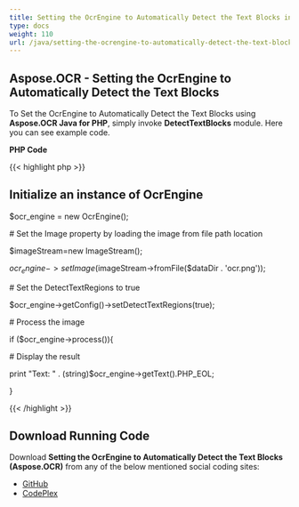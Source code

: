 ```yaml
---
title: Setting the OcrEngine to Automatically Detect the Text Blocks in PHP
type: docs
weight: 110
url: /java/setting-the-ocrengine-to-automatically-detect-the-text-blocks-in-php/
---
```


## **Aspose.OCR - Setting the OcrEngine to Automatically Detect the Text Blocks**

To Set the OcrEngine to Automatically Detect the Text Blocks using **Aspose.OCR Java for PHP**, simply invoke **DetectTextBlocks** module. Here you can see example code.

**PHP Code**

{{< highlight php >}}

## Initialize an instance of OcrEngine

$ocr_engine = new OcrEngine();

\# Set the Image property by loading the image from file path location

$imageStream=new ImageStream();

$ocr_engine->setImage($imageStream->fromFile($dataDir . 'ocr.png'));

\# Set the DetectTextRegions to true

$ocr_engine->getConfig()->setDetectTextRegions(true);

\# Process the image

if ($ocr_engine->process()){

\# Display the result

print "Text: " . (string)$ocr_engine->getText().PHP_EOL;

}

{{< /highlight >}}

## **Download Running Code**

Download **Setting the OcrEngine to Automatically Detect the Text Blocks (Aspose.OCR)** from any of the below mentioned social coding sites:

- [GitHub](https://github.com/aspose-ocr/Aspose.OCR-for-Java/blob/master/Plugins/Aspose_OCR_Java_for_PHP/src/aspose/ocr/WorkingWithOCR/DetectTextBlocks.php)
- [CodePlex](https://archive.codeplex.com/?p=asposeocrjavaphp)
